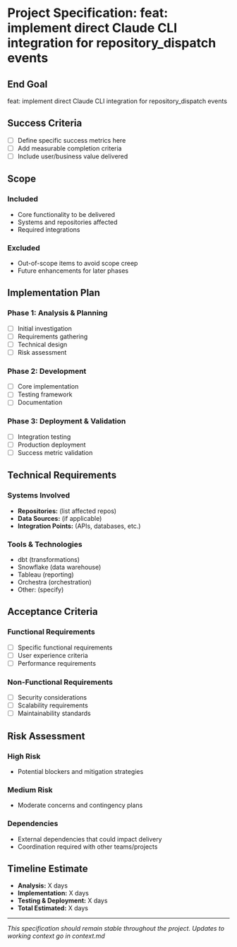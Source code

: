 # Project Specification: feat: implement direct Claude CLI integration for repository_dispatch events

## End Goal

feat: implement direct Claude CLI integration for repository_dispatch events

<!-- Expand this section with specific, measurable outcomes -->

## Success Criteria

- [ ] Define specific success metrics here
- [ ] Add measurable completion criteria
- [ ] Include user/business value delivered

## Scope

### Included
- Core functionality to be delivered
- Systems and repositories affected
- Required integrations

### Excluded
- Out-of-scope items to avoid scope creep
- Future enhancements for later phases

## Implementation Plan

### Phase 1: Analysis & Planning
- [ ] Initial investigation
- [ ] Requirements gathering
- [ ] Technical design
- [ ] Risk assessment

### Phase 2: Development
- [ ] Core implementation
- [ ] Testing framework
- [ ] Documentation

### Phase 3: Deployment & Validation
- [ ] Integration testing
- [ ] Production deployment
- [ ] Success metric validation

## Technical Requirements

### Systems Involved
- **Repositories:** (list affected repos)
- **Data Sources:** (if applicable)
- **Integration Points:** (APIs, databases, etc.)

### Tools & Technologies
- dbt (transformations)
- Snowflake (data warehouse)
- Tableau (reporting)
- Orchestra (orchestration)
- Other: (specify)

## Acceptance Criteria

### Functional Requirements
- [ ] Specific functional requirements
- [ ] User experience criteria
- [ ] Performance requirements

### Non-Functional Requirements  
- [ ] Security considerations
- [ ] Scalability requirements
- [ ] Maintainability standards

## Risk Assessment

### High Risk
- Potential blockers and mitigation strategies

### Medium Risk
- Moderate concerns and contingency plans

### Dependencies
- External dependencies that could impact delivery
- Coordination required with other teams/projects

## Timeline Estimate

- **Analysis:** X days
- **Implementation:** X days  
- **Testing & Deployment:** X days
- **Total Estimated:** X days

---

*This specification should remain stable throughout the project. Updates to working context go in context.md*
